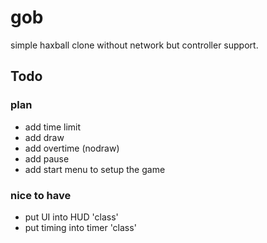 # gob
simple haxball clone without network but controller support.

## Todo
### plan
- add time limit
- add draw
- add overtime (nodraw)
- add pause
- add start menu to setup the game

### nice to have
- put UI into HUD 'class'
- put timing into timer 'class'
